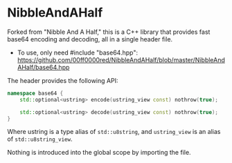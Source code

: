 NibbleAndAHalf
==============

Forked from "Nibble And A Half," this is a C++ library that provides fast base64 encoding and decoding, all in a single header file.

- To use, only need #include "base64.hpp":
  https://github.com/00ff0000red/NibbleAndAHalf/blob/master/NibbleAndAHalf/base64.hpp

The header provides the following API:
```c++
namespace base64 {
    std::optional<ustring> encode(ustring_view const) nothrow(true);

    std::optional<ustring> decode(ustring_view const) nothrow(true);
}
```

Where ustring is a type alias of `std::u8string`, and `ustring_view` is an alias of `std::u8string_view`.

Nothing is introduced into the global scope by importing the file.
